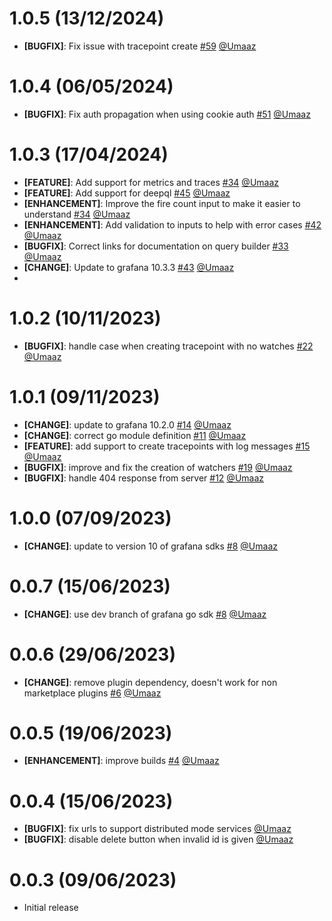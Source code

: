 <!-- 1.0.5 Start -->

# 1.0.5 (13/12/2024)

- **[BUGFIX]**: Fix issue with tracepoint create [#59](https://github.com/intergral/deep/pull/59) [@Umaaz](https://github.com/Umaaz)

<!-- 1.0.5 END -->
<!-- 1.0.4 Start -->

# 1.0.4 (06/05/2024)

- **[BUGFIX]**: Fix auth propagation when using cookie auth [#51](https://github.com/intergral/deep/pull/51) [@Umaaz](https://github.com/Umaaz)

<!-- 1.0.4 END -->

<!-- 1.0.3 Start -->

# 1.0.3 (17/04/2024)

- **[FEATURE]**: Add support for metrics and traces [#34](https://github.com/intergral/deep/pull/34) [@Umaaz](https://github.com/Umaaz)
- **[FEATURE]**: Add support for deepql [#45](https://github.com/intergral/deep/pull/45) [@Umaaz](https://github.com/Umaaz)
- **[ENHANCEMENT]**: Improve the fire count input to make it easier to understand [#34](https://github.com/intergral/deep/pull/34) [@Umaaz](https://github.com/Umaaz)
- **[ENHANCEMENT]**: Add validation to inputs to help with error cases [#42](https://github.com/intergral/deep/pull/42) [@Umaaz](https://github.com/Umaaz)
- **[BUGFIX]**: Correct links for documentation on query builder [#33](https://github.com/intergral/deep/pull/33) [@Umaaz](https://github.com/Umaaz)
- **[CHANGE]**: Update to grafana 10.3.3 [#43](https://github.com/intergral/deep/pull/43) [@Umaaz](https://github.com/Umaaz)
- <!-- 1.0.3 END -->

<!-- 1.0.2 Start -->

# 1.0.2 (10/11/2023)

- **[BUGFIX]**: handle case when creating tracepoint with no watches [#22](https://github.com/intergral/deep/pull/22) [@Umaaz](https://github.com/Umaaz)

<!-- 1.0.2 END -->

<!-- 1.0.1 Start -->

# 1.0.1 (09/11/2023)

- **[CHANGE]**: update to grafana 10.2.0 [#14](https://github.com/intergral/deep/pull/14) [@Umaaz](https://github.com/Umaaz)
- **[CHANGE]**: correct go module definition [#11](https://github.com/intergral/deep/pull/11) [@Umaaz](https://github.com/Umaaz)
- **[FEATURE]**: add support to create tracepoints with log messages [#15](https://github.com/intergral/deep/pull/15) [@Umaaz](https://github.com/Umaaz)
- **[BUGFIX]**: improve and fix the creation of watchers [#19](https://github.com/intergral/deep/pull/19) [@Umaaz](https://github.com/Umaaz)
- **[BUGFIX]**: handle 404 response from server [#12](https://github.com/intergral/deep/pull/12) [@Umaaz](https://github.com/Umaaz)

<!-- 1.0.1 END -->

<!-- 1.0.0 Start -->

# 1.0.0 (07/09/2023)

- **[CHANGE]**: update to version 10 of grafana sdks [#8](https://github.com/intergral/deep/pull/8) [@Umaaz](https://github.com/Umaaz)

<!-- 1.0.0 END -->
<!-- 0.0.7 Start -->

# 0.0.7 (15/06/2023)

- **[CHANGE]**: use dev branch of grafana go sdk [#8](https://github.com/intergral/deep/pull/8) [@Umaaz](https://github.com/Umaaz)

<!-- 0.0.7 END -->

<!-- 0.0.6 Start -->

# 0.0.6 (29/06/2023)

- **[CHANGE]**: remove plugin dependency, doesn't work for non marketplace plugins [#6](https://github.com/intergral/deep/pull/6) [@Umaaz](https://github.com/Umaaz)

<!-- 0.0.6 END -->

<!-- 0.0.5 Start -->

# 0.0.5 (19/06/2023)

- **[ENHANCEMENT]**: improve builds [#4](https://github.com/intergral/deep/pull/4) [@Umaaz](https://github.com/Umaaz)

<!-- 0.0.5 END -->

<!-- 0.0.4 Start -->

# 0.0.4 (15/06/2023)

- **[BUGFIX]**: fix urls to support distributed mode services [@Umaaz](https://github.com/Umaaz)
- **[BUGFIX]**: disable delete button when invalid id is given [@Umaaz](https://github.com/Umaaz)

<!-- 0.0.4 END -->

<!-- 0.0.3 Start -->

# 0.0.3 (09/06/2023)

- Initial release

<!-- 0.0.3 END -->

<!-- 0.1.1 Start -->
<!-- Template START
# 1.0.0 (xx/xx/2023)

- **[CHANGE]**: description [#PRid](https://github.com/intergral/deep/pull/8) [@user](https://github.com/)
- **[FEATURE]**: description [#PRid](https://github.com/intergral/deep/pull/) [@user](https://github.com/)
- **[ENHANCEMENT]**: description [#PRid](https://github.com/intergral/deep/pull/) [@user](https://github.com/)
- **[BUGFIX]**: description [#PRid](https://github.com/intergral/deep/pull/) [@user](https://github.com/)
Template END -->
<!-- 0.1.1 END -->
